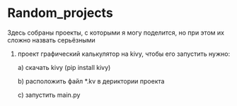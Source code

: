 # Random_projects
Здесь собраны проекты, с которыми я могу поделится, но при этом их сложно назвать серьёзными

1. проект графический калькулятор на kivy, чтобы его запустить нужно:
   
     a) скачать kivy (pip install kivy)
   
     b) расположить файл *.kv в дериктории проекта
   
     c) запустить main.py
